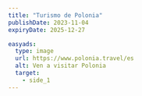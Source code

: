 ```yaml
---
title: "Turismo de Polonia"
publishDate: 2023-11-04
expiryDate: 2025-12-27

easyads:
  type: image
  url: https://www.polonia.travel/es
  alt: Ven a visitar Polonia
  target: 
    - side_1
---
```

